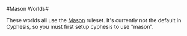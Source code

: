 #Mason Worlds#

These worlds all use the [Mason](http://worldforge.org/games/mason/) ruleset. It's currently not the default in Cyphesis, so you must first setup cyphesis to use "mason".